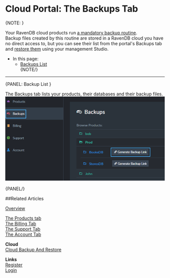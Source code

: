 # Cloud Portal: The Backups Tab

{NOTE: }

Your RavenDB cloud products run [a mandatory backup routine](../../cloud/cloud-backup-and-restore#the-mandatory-backup-routine).  
Backup files created by this routine are stored in a RavenDB cloud you have no direct access to, but you can see their list 
from the portal's Backups tab and [restore them](../../cloud/cloud-backup-and-restore#restore-mandatory-backup-files) using your 
management Studio.  

* In this page:  
   * [Backups List](../../cloud/portal/cloud-portal-backups-tab#backup-files)  
{NOTE/}

---

{PANEL: Backup List }

The Backups tab lists your products, their databases and their backup files.  
!["Backup Files"](images\portal-backups-tab-001-backup-files.png "Backup Files")  

{PANEL/}

##Related Articles

[Overview](../../cloud/cloud-overview)  
  
[The Products tab](../../cloud/portal/cloud-portal-products-tab)  
[The Billing Tab](../../cloud/portal/cloud-portal-billing-tab)  
[The Support Tab](../../cloud/portal/cloud-portal-support-tab)  
[The Account Tab](../../cloud/portal/cloud-portal-account-tab)  

**Cloud**  
[Cloud Backup And Restore](../../cloud/cloud-backup-and-restore)  
  
**Links**  
[Register]( https://cloud.ravendb.net/user/register)  
[Login]( https://cloud.ravendb.net/user/login)  
